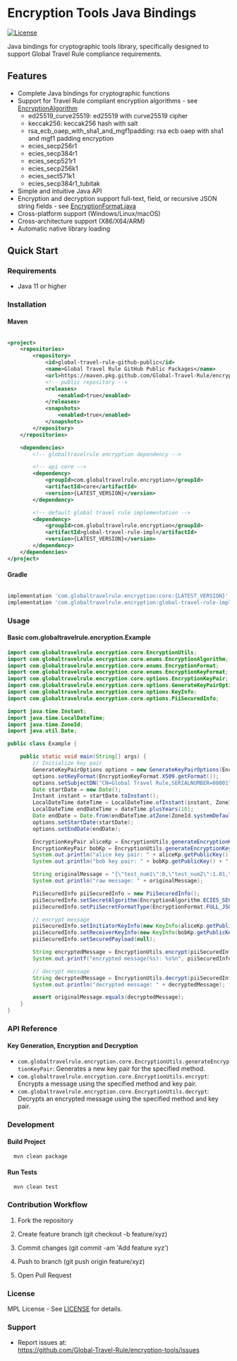 # Encryption Tools Java Bindings

[![License](https://img.shields.io/badge/license-MIT-blue.svg)](LICENSE)

Java bindings for cryptographic tools library, specifically designed to support Global Travel Rule compliance
requirements.

## Features

- Complete Java bindings for cryptographic functions
- Support for Travel Rule compliant encryption algorithms -
  see [EncryptionAlgorithm](core/src/main/java/com/globaltravelrule/encryption/core/enums/EncryptionAlgorithm.java)
    - ed25519_curve25519: ed25519 with curve25519 cipher
    - keccak256: keccak256 hash with salt
    - rsa_ecb_oaep_with_sha1_and_mgf1padding: rsa ecb oaep with sha1 and mgf1 padding encryption
    - ecies_secp256r1
    - ecies_secp384r1
    - ecies_secp521r1
    - ecies_secp256k1
    - ecies_sect571k1
    - ecies_secp384r1_tubitak
- Simple and intuitive Java API
- Encryption and decryption support full-text, field, or recursive JSON string fields -
  see [EncryptionFormat.java](core/src/main/java/com/globaltravelrule/encryption/core/enums/EncryptionFormat.java)
- Cross-platform support (Windows/Linux/macOS)
- Cross-architecture support (X86/X64/ARM)
- Automatic native library loading

## Quick Start

### Requirements

- Java 11 or higher

### Installation

#### Maven

```xml

<project>
    <repositories>
        <repository>
            <id>global-travel-rule-github-public</id>
            <name>Global Travel Rule GitHub Public Packages</name>
            <url>https://maven.pkg.github.com/Global-Travel-Rule/encryption-tools</url>
            <!-- public repository -->
            <releases>
                <enabled>true</enabled>
            </releases>
            <snapshots>
                <enabled>true</enabled>
            </snapshots>
        </repository>
    </repositories>

    <dependencies>
        <!-- globaltravelrule encryption dependency -->

        <!-- api core -->
        <dependency>
            <groupId>com.globaltravelrule.encryption</groupId>
            <artifactId>core</artifactId>
            <version>{LATEST_VERSION}</version>
        </dependency>

        <!-- default global travel rule implementation -->
        <dependency>
            <groupId>com.globaltravelrule.encryption</groupId>
            <artifactId>global-travel-rule-impl</artifactId>
            <version>{LATEST_VERSION}</version>
        </dependency>
    </dependencies>
</project>
```

#### Gradle

```groovy

implementation 'com.globaltravelrule.encryption:core:{LATEST_VERSION}'
implementation 'com.globaltravelrule.encryption:global-travel-rule-impl:{LATEST_VERSION}'
```

### Usage

#### Basic com.globaltravelrule.encryption.Example

```java
import com.globaltravelrule.encryption.core.EncryptionUtils;
import com.globaltravelrule.encryption.core.enums.EncryptionAlgorithm;
import com.globaltravelrule.encryption.core.enums.EncryptionFormat;
import com.globaltravelrule.encryption.core.enums.EncryptionKeyFormat;
import com.globaltravelrule.encryption.core.options.EncryptionKeyPair;
import com.globaltravelrule.encryption.core.options.GenerateKeyPairOptions;
import com.globaltravelrule.encryption.core.options.KeyInfo;
import com.globaltravelrule.encryption.core.options.PiiSecuredInfo;

import java.time.Instant;
import java.time.LocalDateTime;
import java.time.ZoneId;
import java.util.Date;

public class Example {

    public static void main(String[] args) {
        // Initialize key pair
        GenerateKeyPairOptions options = new GenerateKeyPairOptions(EncryptionAlgorithm.ECIES_SECP384R1.getName());
        options.setKeyFormat(EncryptionKeyFormat.X509.getFormat());
        options.setSubjectDN("CN=Global Travel Rule,SERIALNUMBER=00001");
        Date startDate = new Date();
        Instant instant = startDate.toInstant();
        LocalDateTime dateTime = LocalDateTime.ofInstant(instant, ZoneId.systemDefault());
        LocalDateTime endDateTime = dateTime.plusYears(10);
        Date endDate = Date.from(endDateTime.atZone(ZoneId.systemDefault()).toInstant());
        options.setStartDate(startDate);
        options.setEndDate(endDate);

        EncryptionKeyPair aliceKp = EncryptionUtils.generateEncryptionKeyPair(options);
        EncryptionKeyPair bobKp = EncryptionUtils.generateEncryptionKeyPair(options);
        System.out.println("alice key pair: " + aliceKp.getPublicKey() + ", " + aliceKp.getPrivateKey());
        System.out.println("bob key pair: " + bobKp.getPublicKey() + ", " + bobKp.getPrivateKey());

        String originalMessage = "{\"test_num1\":0,\"test_num2\":1.01,\"test_bool\":true,\"test_string\":\"testing\",\"testing_object\":{\"testing_object_num1\":0,\"testing_object_num2\":1.01,\"testing_object_bool\":true,\"testing_object_string\":\"testing\"}}";
        System.out.println("raw message: " + originalMessage);

        PiiSecuredInfo piiSecuredInfo = new PiiSecuredInfo();
        piiSecuredInfo.setSecretAlgorithm(EncryptionAlgorithm.ECIES_SECP384R1.getName());
        piiSecuredInfo.setPiiSecretFormatType(EncryptionFormat.FULL_JSON_OBJECT_ENCRYPT.getFormat());

        // encrypt message
        piiSecuredInfo.setInitiatorKeyInfo(new KeyInfo(aliceKp.getPublicKey(), aliceKp.getPrivateKey()));
        piiSecuredInfo.setReceiverKeyInfo(new KeyInfo(bobKp.getPublicKey(), bobKp.getPrivateKey()));
        piiSecuredInfo.setSecuredPayload(null);

        String encryptedMessage = EncryptionUtils.encrypt(piiSecuredInfo, originalMessage).getSecuredPayload();
        System.out.printf("encrypted message(%s): %s%n", piiSecuredInfo.getPiiSecretFormatType(), encryptedMessage);

        // decrypt message
        String decryptedMessage = EncryptionUtils.decrypt(piiSecuredInfo);
        System.out.println("decrypted message: " + decryptedMessage);

        assert originalMessage.equals(decryptedMessage);
    }
}
```

### API Reference

#### Key Generation, Encryption and Decryption

- `com.globaltravelrule.encryption.core.EncryptionUtils.generateEncryptionKeyPair`: Generates a new key pair for the
  specified method.
- `com.globaltravelrule.encryption.core.EncryptionUtils.encrypt`: Encrypts a message using the specified method and key
  pair.
- `com.globaltravelrule.encryption.core.EncryptionUtils.decrypt`: Decrypts an encrypted message using the specified
  method and key pair.

### Development

#### Build Project

```shell
  mvn clean package
```

#### Run Tests

```shell
  mvn clean test
```

### Contribution Workflow

1. Fork the repository

2. Create feature branch (git checkout -b feature/xyz)

3. Commit changes (git commit -am 'Add feature xyz')

4. Push to branch (git push origin feature/xyz)

5. Open Pull Request

### License

MPL License - See [LICENSE](LICENSE) for details.

### Support

- Report issues at: \
  https://github.com/Global-Travel-Rule/encryption-tools/issues

